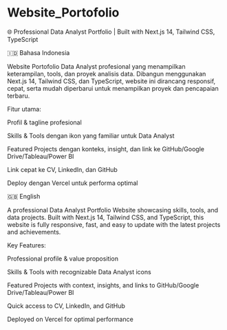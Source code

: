 # Website_Portofolio
🌐 Professional Data Analyst Portfolio | Built with Next.js 14, Tailwind CSS, TypeScript

🇮🇩 Bahasa Indonesia

Website Portofolio Data Analyst profesional yang menampilkan keterampilan, tools, dan proyek analisis data.
Dibangun menggunakan Next.js 14, Tailwind CSS, dan TypeScript, website ini dirancang responsif, cepat, serta mudah diperbarui untuk menampilkan proyek dan pencapaian terbaru.

Fitur utama:

Profil & tagline profesional

Skills & Tools dengan ikon yang familiar untuk Data Analyst

Featured Projects dengan konteks, insight, dan link ke GitHub/Google Drive/Tableau/Power BI

Link cepat ke CV, LinkedIn, dan GitHub

Deploy dengan Vercel untuk performa optimal

🇬🇧 English

A professional Data Analyst Portfolio Website showcasing skills, tools, and data projects.
Built with Next.js 14, Tailwind CSS, and TypeScript, this website is fully responsive, fast, and easy to update with the latest projects and achievements.

Key Features:

Professional profile & value proposition

Skills & Tools with recognizable Data Analyst icons

Featured Projects with context, insights, and links to GitHub/Google Drive/Tableau/Power BI

Quick access to CV, LinkedIn, and GitHub

Deployed on Vercel for optimal performance
